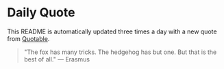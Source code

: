 # Daily Quote


This README is automatically updated three times a day with a new quote from [Quotable](https://github.com/lukePeavey/quotable).























> "The fox has many tricks. The hedgehog has but one. But that is the best of all."
> — Erasmus
